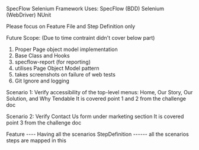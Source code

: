 ﻿SpecFlow Selenium Framework
Uses:
SpecFlow (BDD)
Selenium (WebDriver)
NUnit 

Please focus on Feature File and Step Definition only 

Future Scope: (Due to time contraint didn't cover below part)
1. Proper Page object model implementation
2. Base Class and Hooks
3. specflow-report (for reporting)
4. utilises Page Object Model pattern
5. takes screenshots on failure of web tests
6. Git Ignore and logging

Scenario 1: Verify accessibility of the top-level menus: Home, Our Story, Our Solution, and Why Tendable
 It is covered point 1 and 2 from the challenge doc

Scenario 2: Verify Contact Us form under marketing section
 It is covered point 3 from the challenge doc

 Feature ---- Having all the scenarios
 StepDefinition ------ all the scenarios steps are mapped in this




